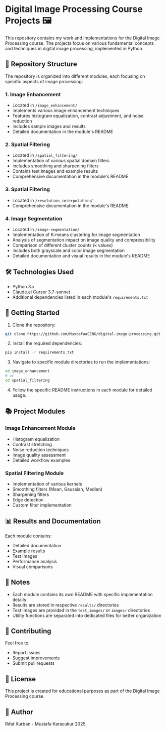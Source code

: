 # Digital Image Processing Course Projects 🖼️

This repository contains my work and implementations for the Digital Image Processing course. The projects focus on various fundamental concepts and techniques in digital image processing, implemented in Python.

## 📂 Repository Structure

The repository is organized into different modules, each focusing on specific aspects of image processing:

### 1. Image Enhancement
- Located in `/image_enhancement/`
- Implements various image enhancement techniques
- Features histogram equalization, contrast adjustment, and noise reduction
- Includes sample images and results
- Detailed documentation in the module's README

### 2. Spatial Filtering
- Located in `/spatial_filtering/`
- Implementation of various spatial domain filters
- Includes smoothing and sharpening filters
- Contains test images and example results
- Comprehensive documentation in the module's README

### 3. Spatial Filtering
- Located in `/resolution_interpolation/`
- Comprehensive documentation in the module's README

### 4. Image Segmentation
- Located in `/image-segmentation/`
- Implementation of K-means clustering for image segmentation
- Analysis of segmentation impact on image quality and compressibility
- Comparison of different cluster counts (k values)
- Includes both grayscale and color image segmentation
- Detailed documentation and visual results in the module's README

## 🛠️ Technologies Used

- Python 3.x
- Claude.ai Cursor 3.7-sonnet
- Additional dependencies listed in each module's `requirements.txt`

## 🚀 Getting Started

1. Clone the repository:
```bash
git clone https://github.com/MustafaaCENG/digital-image-processing.git
```

2. Install the required dependencies:
```bash
pip install -r requirements.txt
```

3. Navigate to specific module directories to run the implementations:
```bash
cd image_enhancement
# or
cd spatial_filtering
```

4. Follow the specific README instructions in each module for detailed usage.

## 📚 Project Modules

### Image Enhancement Module
- Histogram equalization
- Contrast stretching
- Noise reduction techniques
- Image quality assessment
- Detailed workflow examples

### Spatial Filtering Module
- Implementation of various kernels
- Smoothing filters (Mean, Gaussian, Median)
- Sharpening filters
- Edge detection
- Custom filter implementation

## 📊 Results and Documentation

Each module contains:
- Detailed documentation
- Example results
- Test images
- Performance analysis
- Visual comparisons

## 📝 Notes

- Each module contains its own README with specific implementation details
- Results are stored in respective `results/` directories
- Test images are provided in the `test_images/` or `images/` directories
- Utility functions are separated into dedicated files for better organization

## 🤝 Contributing

Feel free to:
- Report issues
- Suggest improvements
- Submit pull requests

## 📄 License

This project is created for educational purposes as part of the Digital Image Processing course.

## 👤 Author

Rıfat Kurban - Mustafa Karacukur 2025 